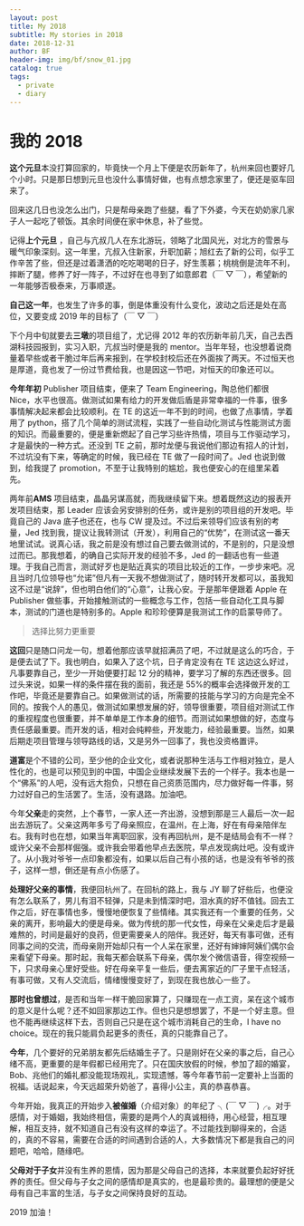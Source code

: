 ```yaml
---
layout: post
title: My 2018
subtitle: My stories in 2018
date: 2018-12-31
author: BF
header-img: img/bf/snow_01.jpg
catalog: true
tags:
  - private
  - diary
---
```


# 我的 2018

**这个元旦**本没打算回家的，毕竟快一个月上下便是农历新年了，杭州来回也要好几个小时。只是那日想到元旦也没什么事情好做，也有点想念家里了，便还是驱车回来了。

回来这几日也没怎么出门，只是帮母亲跑了些腿，看了下外婆，今天在奶奶家几家子人一起吃了顿饭。其余时间便在家中休息，补了些觉。
<!-- more -->
记得**上个元旦** ，自己与亢叔几人在东北游玩，领略了北国风光，对北方的雪景与暖气印象深刻。这一年里，亢叔入住新家，升职加薪；旭红去了新的公司，似乎工作辛苦了些，但还是过着潇洒的吃吃喝喝的日子，好生羡慕；桃桃倒是流年不利，摔断了腿，修养了好一阵子，不过好在也寻到了如意郎君（￣ ▽ ￣），希望新的一年能够否极泰来，万事顺遂。

**自己这一年**，也发生了许多的事，倒是体重没有什么变化，波动之后还是处在高位，又要变成 2019 年的目标了（￣ ▽ ￣）

下个月中旬就要去**三墩**的项目组了，尤记得 2012 年的农历新年前几天，自己去西湖科技园报到，实习入职，亢叔当时便是我的 mentor。当年年轻，也没想着说商量着早些或者干脆过年后再来报到，在学校封校后还在外面挨了两天。不过恒天也是厚道，竟也发了一份过节费给我，也是因这一节吧，对恒天的印象还可以。

**今年年初** Publisher 项目结束，便来了 Team Engineering，陶总他们都很 Nice，水平也很高。做测试如果有给力的开发做后盾是非常幸福的一件事，很多事情解决起来都会比较顺利。在 TE 的这近一年不到的时间，也做了点事情，学着用了 python，搭了几个简单的测试流程，实践了一些自动化测试与性能测试方面的知识。而最重要的，便是重新燃起了自己学习些许热情，项目与工作驱动学习，才是最快的一种方式。还没到 TE 之前，那时龙便与我说他们那边有招人的计划，不过坑没有下来，等确定的时候，我已经在 TE 做了一段时间了。Jed 也说到做到，给我提了 promotion，不至于让我特别的尴尬，我也便安心的在组里呆着先。

两年前**AMS** 项目结束，晶晶另谋高就，而我继续留下来。想着既然这边的报表开发项目结束，那 Leader 应该会另安排别的任务，或许是别的项目组的开发吧。毕竟自己的 Java 底子也还在，也与 CW 提及过。不过后来领导们应该有别的考量，Jed 找到我，提议让我转测试（开发），利用自己的“优势”，在测试这一番天地里试试。说真心话，我之前是没有想过自己要去做测试的，不是别的，只是没想过而已。那我想着，的确自己实际开发的经验不多，Jed 的一翻话也有一些道理。于我自己而言，测试好歹也是贴近真实的项目比较近的工作，一步步来吧。况且当时几位领导也“允诺”但凡有一天我不想做测试了，随时转开发都可以，虽我知这不过是“说辞”，但也明白他们的“心意”，让我心安。于是那年便跟着 Apple 在 Publisher 做些事，开始接触测试的一些概念与工作，包括一些自动化工具与脚本，测试的门道也是特别多的。Apple 和珍珍便算是我测试工作的启蒙导师了。

> 选择比努力更重要

**这回**只是随口问龙一句，想着他那应该早就招满员了吧，不过就是这么的巧合，于是便去试了下。我也明白，如果入了这个坑，日子肯定没有在 TE 这边这么好过，凡事要靠自己，至少一开始便要打起 12 分的精神，要学习了解的东西还很多。回过头来说，如果一样的条件摆在我的面前，我还是 55%的概率会选择做开发的工作吧，毕竟还是要靠自己。如果做测试的话，所需要的技能与学习的方向是完全不同的。按我个人的愚见，做测试如果想发展的好，领导很重要，项目组对测试工作的重视程度也很重要，并不单单是工作本身的细节。而测试如果想做的好，态度与责任感最重要。而开发的话，相对会纯粹些，开发能力，经验最重要。当然，如果后期走项目管理与领导路线的话，又是另外一回事了，我也没资格置评。

**道富**是个不错的公司，至少他的企业文化，或者说那种生活与工作相对独立，是人性化的，也是可以预见到的中国，中国企业继续发展下去的一个样子。我本也是一个“佛系”的人吧，没有远大抱负，只想在自己资质范围内，尽力做好每一件事，努力过好自己的生活罢了。生活，没有退路。加油吧。

今年**父亲**走的突然，上个春节，一家人还一齐出游，没想到那是三人最后一次一起出去游玩了。父亲这两年多亏了母亲照应，在温州，在上海，好在有母亲陪伴左右。我有时也在想，如果当年离职回家，没有再回杭州，是不是结局会有不一样？或许父亲不会那样倔强。或许我会带着他早点去医院，早点发现病灶吧。没有或许了。从小我对爷爷一点印象都没有，如果以后自己有小孩的话，也是没有爷爷的孩子，这样一想，倒还是有点小伤感了。

**处理好父亲的事情**，我便回杭州了。在回杭的路上，我与 JY 聊了好些后，也便没有怎么联系了，男儿有泪不轻弹，只是未到情深时吧，泪水真的好不值钱。回去工作之后，好在事情也多，慢慢地便恢复了些情绪。其实我还有一个重要的任务，父亲的离开，影响最大的便是母亲。做为传统的那一代女性，母亲在父亲走后才是最难熬的，时间是最好的良药，但更需要亲人的陪伴。我还好，每天有事可做，还有同事之间的交流，而母亲刚开始却只有一个人呆在家里，还好有婶婶阿姨们偶尔会来看望下母亲。那时起，我每天都会联系下母亲，偶尔发个微信语音，得空视频一下，只求母亲心里好受些。好在母亲平复一些后，便去离家近的厂子里干点轻活，有事可做，又有人交流后，情绪慢慢变好了，到现在我也放心一些了。

**那时也曾想过**，是否和当年一样干脆回家算了，只赚现在一点工资，呆在这个城市的意义是什么呢？还不如回家那边工作。但也只是想想罢了，不是一个好主意。但也不能再继续这样下去，否则自己只是在这个城市消耗自己的生命，I have no choice。现在的我只能肩负起更多的责任，真的只能靠自己了。

**今年**，几个要好的兄弟朋友都先后结婚生子了。只是刚好在父亲的事之后，自己心绪不高，更重要的是年假都已经用完了。只在国庆放假的时候，参加了超的婚宴，Bob、兆他们的婚礼都没能现场观礼，实现遗憾，等今年春节前一定要补上当面的祝福。话说起来，今天远超荣升奶爸了，喜得小公主，真的恭喜恭喜。

今年开始，我真正的开始步入**被催婚**（介绍对象）的年纪了 ╮(￣ ▽ ￣)╭。对于感情，对于婚姻，我始终相信，需要的是两个人的真诚相待，用心经营，相互理解，相互支持，就不知道自己有没有这样的幸运了。不过能找到聊得来的，合适的，真的不容易，需要在合适的时间遇到合适的人，大多数情况下都是我自己的问题吧，哈哈，随缘吧。

**父母对于子女**并没有生养的恩情，因为那是父母自己的选择，本来就要负起好好抚养的责任。但父母与子女之间的感情却是真实的，也是最珍贵的。最理想的便是父母有自己丰富的生活，与子女之间保持良好的互动。

2019 加油！
